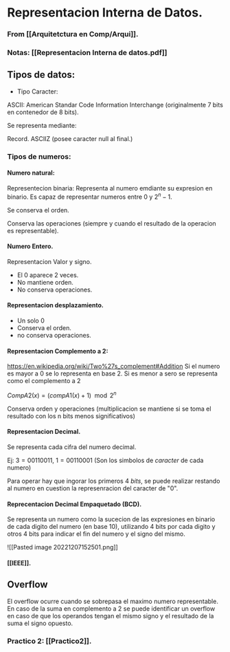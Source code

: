 # Representacion Interna de Datos.
### From [[Arquitetctura en Comp/Arqui]].
### Notas: [[Representacion Interna de datos.pdf]]


## Tipos de datos:
+ Tipo Caracter:

ASCII: American Standar Code Information Interchange (originalmente 7 bits en contenedor de 8 bits).

Se representa mediante:

Record.
ASCIIZ (posee caracter null al final.)

### Tipos de numeros:
#### Numero natural:
Representecion binaria: Representa al numero emdiante su expresion en binario.
Es capaz de representar numeros entre 0 y $2^n-1$.

Se conserva el orden.

Conserva las operaciones (siempre y cuando el resultado de la operacion es representable).

#### Numero Entero.
Representacion Valor y signo.
- El 0 aparece 2 veces.
- No mantiene orden.
- No conserva operaciones.

#### Representacion desplazamiento.
- Un solo 0
- Conserva el orden.
- no conserva operaciones.

#### Representacion Complemento a 2:
https://en.wikipedia.org/wiki/Two%27s_complement#Addition
Si el numero es mayor a 0 se lo representa en base 2.
Si es menor a sero se representa como el complemento a 2

$CompA2(x) = (compA1(x)+1) \mod 2^n$

Conserva orden y operaciones (multiplicacion se mantiene si se toma el resultado con los n bits menos significativos)

#### Representacion Decimal.
Se representa cada cifra del numero decimal.

Ej: $3 = 00110011$, $1=00110001$ (Son los simbolos de *caracter* de cada numero)

Para operar hay que ingorar los primeros $4$ $bits$, se puede realizar restando al numero en cuestion la represenracion del caracter de "$0$".

#### Reprecentacion Decimal Empaquetado (BCD).
Se representa un numero como la sucecion de las expresiones  en binario de cada digito del numero (en base 10), utilizando 4 bits por cada digito y otros 4 bits para indicar el fin del numero y el signo del mismo.

![[Pasted image 20221207152501.png]]


#### [[IEEE]].

## Overflow
El overflow ocurre cuando se sobrepasa el maximo numero representable.
En caso de la suma en complemento a 2 se puede identificar un overflow en caso de que los operandos tengan el mismo signo y el resultado de la suma el signo opuesto.

### Practico 2: [[Practico2]].
